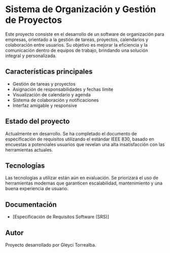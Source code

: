 # Sistema de Organización y Gestión de Proyectos
 
 Este proyecto consiste en el desarrollo de un software de organización para empresas, orientado a la gestión de tareas, proyectos, calendarios y colaboración entre usuarios. Su objetivo es mejorar la eficiencia y la comunicación dentro de equipos de trabajo, brindando una solución integral y personalizada.
 
 ## Características principales
 
 - Gestión de tareas y proyectos
 - Asignación de responsabilidades y fechas límite
 - Visualización de calendario y agenda
 - Sistema de colaboración y notificaciones
 - Interfaz amigable y responsive
 
 ## Estado del proyecto
 
 Actualmente en desarrollo. Se ha completado el documento de especificación de requisitos utilizando el estándar IEEE 830, basado en encuestas a potenciales usuarios que revelan una alta insatisfacción con las herramientas actuales.
 
 ## Tecnologías
 
 Las tecnologías a utilizar están aún en evaluación. Se priorizará el uso de herramientas modernas que garanticen escalabilidad, mantenimiento y una buena experiencia de usuario.
 
 ## Documentación
 
 - [Especificación de Requisitos Software (SRS)]
 
 ## Autor
 
 Proyecto desarrollado por Gleyci Torrealba.
